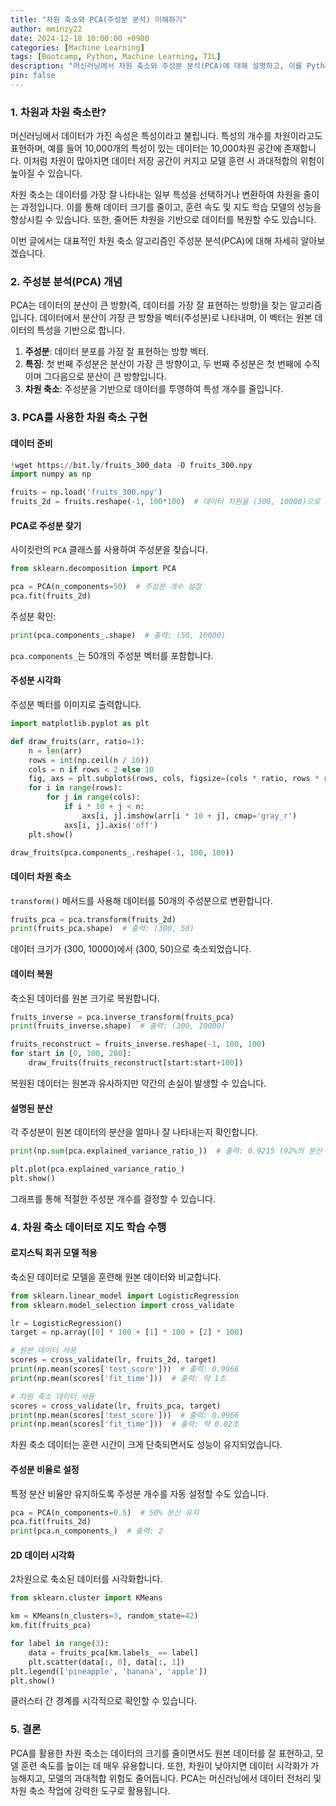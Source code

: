 ```yaml
---
title: "차원 축소와 PCA(주성분 분석) 이해하기"
author: mminzy22
date: 2024-12-18 10:00:00 +0900
categories: [Machine Learning]
tags: [Bootcamp, Python, Machine Learning, TIL]
description: "머신러닝에서 차원 축소와 주성분 분석(PCA)에 대해 설명하고, 이를 Python 코드로 구현하는 방법을 다룹니다."
pin: false
---
```




### 1. 차원과 차원 축소란?
머신러닝에서 데이터가 가진 속성은 특성이라고 불립니다. 특성의 개수를 차원이라고도 표현하며, 예를 들어 10,000개의 특성이 있는 데이터는 10,000차원 공간에 존재합니다. 이처럼 차원이 많아지면 데이터 저장 공간이 커지고 모델 훈련 시 과대적합의 위험이 높아질 수 있습니다.

차원 축소는 데이터를 가장 잘 나타내는 일부 특성을 선택하거나 변환하여 차원을 줄이는 과정입니다. 이를 통해 데이터 크기를 줄이고, 훈련 속도 및 지도 학습 모델의 성능을 향상시킬 수 있습니다. 또한, 줄어든 차원을 기반으로 데이터를 복원할 수도 있습니다.

이번 글에서는 대표적인 차원 축소 알고리즘인 주성분 분석(PCA)에 대해 자세히 알아보겠습니다.

### 2. 주성분 분석(PCA) 개념
PCA는 데이터의 분산이 큰 방향(즉, 데이터를 가장 잘 표현하는 방향)을 찾는 알고리즘입니다. 데이터에서 분산이 가장 큰 방향을 벡터(주성분)로 나타내며, 이 벡터는 원본 데이터의 특성을 기반으로 합니다.

1. **주성분**: 데이터 분포를 가장 잘 표현하는 방향 벡터.
2. **특징**: 첫 번째 주성분은 분산이 가장 큰 방향이고, 두 번째 주성분은 첫 번째에 수직이며 그다음으로 분산이 큰 방향입니다.
3. **차원 축소**: 주성분을 기반으로 데이터를 투영하여 특성 개수를 줄입니다.

### 3. PCA를 사용한 차원 축소 구현

#### 데이터 준비

```python
!wget https://bit.ly/fruits_300_data -O fruits_300.npy
import numpy as np

fruits = np.load('fruits_300.npy')
fruits_2d = fruits.reshape(-1, 100*100)  # 데이터 차원을 (300, 10000)으로 변환
```

#### PCA로 주성분 찾기
사이킷런의 `PCA` 클래스를 사용하여 주성분을 찾습니다.

```python
from sklearn.decomposition import PCA

pca = PCA(n_components=50)  # 주성분 개수 설정
pca.fit(fruits_2d)
```

주성분 확인:

```python
print(pca.components_.shape)  # 출력: (50, 10000)
```
`pca.components_`는 50개의 주성분 벡터를 포함합니다.

#### 주성분 시각화
주성분 벡터를 이미지로 출력합니다.

```python
import matplotlib.pyplot as plt

def draw_fruits(arr, ratio=1):
    n = len(arr)
    rows = int(np.ceil(n / 10))
    cols = n if rows < 2 else 10
    fig, axs = plt.subplots(rows, cols, figsize=(cols * ratio, rows * ratio), squeeze=False)
    for i in range(rows):
        for j in range(cols):
            if i * 10 + j < n:
                axs[i, j].imshow(arr[i * 10 + j], cmap='gray_r')
            axs[i, j].axis('off')
    plt.show()

draw_fruits(pca.components_.reshape(-1, 100, 100))
```

#### 데이터 차원 축소
`transform()` 메서드를 사용해 데이터를 50개의 주성분으로 변환합니다.

```python
fruits_pca = pca.transform(fruits_2d)
print(fruits_pca.shape)  # 출력: (300, 50)
```
데이터 크기가 (300, 10000)에서 (300, 50)으로 축소되었습니다.

#### 데이터 복원
축소된 데이터를 원본 크기로 복원합니다.

```python
fruits_inverse = pca.inverse_transform(fruits_pca)
print(fruits_inverse.shape)  # 출력: (300, 10000)

fruits_reconstruct = fruits_inverse.reshape(-1, 100, 100)
for start in [0, 100, 200]:
    draw_fruits(fruits_reconstruct[start:start+100])
```
복원된 데이터는 원본과 유사하지만 약간의 손실이 발생할 수 있습니다.

#### 설명된 분산
각 주성분이 원본 데이터의 분산을 얼마나 잘 나타내는지 확인합니다.

```python
print(np.sum(pca.explained_variance_ratio_))  # 출력: 0.9215 (92%의 분산 유지)

plt.plot(pca.explained_variance_ratio_)
plt.show()
```
그래프를 통해 적절한 주성분 개수를 결정할 수 있습니다.

### 4. 차원 축소 데이터로 지도 학습 수행

#### 로지스틱 회귀 모델 적용
축소된 데이터로 모델을 훈련해 원본 데이터와 비교합니다.

```python
from sklearn.linear_model import LogisticRegression
from sklearn.model_selection import cross_validate

lr = LogisticRegression()
target = np.array([0] * 100 + [1] * 100 + [2] * 100)

# 원본 데이터 사용
scores = cross_validate(lr, fruits_2d, target)
print(np.mean(scores['test_score']))  # 출력: 0.9966
print(np.mean(scores['fit_time']))  # 출력: 약 1초

# 차원 축소 데이터 사용
scores = cross_validate(lr, fruits_pca, target)
print(np.mean(scores['test_score']))  # 출력: 0.9966
print(np.mean(scores['fit_time']))  # 출력: 약 0.02초
```
차원 축소 데이터는 훈련 시간이 크게 단축되면서도 성능이 유지되었습니다.

#### 주성분 비율로 설정
특정 분산 비율만 유지하도록 주성분 개수를 자동 설정할 수도 있습니다.

```python
pca = PCA(n_components=0.5)  # 50% 분산 유지
pca.fit(fruits_2d)
print(pca.n_components_)  # 출력: 2
```

#### 2D 데이터 시각화
2차원으로 축소된 데이터를 시각화합니다.

```python
from sklearn.cluster import KMeans

km = KMeans(n_clusters=3, random_state=42)
km.fit(fruits_pca)

for label in range(3):
    data = fruits_pca[km.labels_ == label]
    plt.scatter(data[:, 0], data[:, 1])
plt.legend(['pineapple', 'banana', 'apple'])
plt.show()
```
클러스터 간 경계를 시각적으로 확인할 수 있습니다.

### 5. 결론
PCA를 활용한 차원 축소는 데이터의 크기를 줄이면서도 원본 데이터를 잘 표현하고, 모델 훈련 속도를 높이는 데 매우 유용합니다. 또한, 차원이 낮아지면 데이터 시각화가 가능해지고, 모델의 과대적합 위험도 줄어듭니다. PCA는 머신러닝에서 데이터 전처리 및 차원 축소 작업에 강력한 도구로 활용됩니다.

